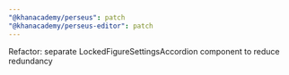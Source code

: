 ```yaml
---
"@khanacademy/perseus": patch
"@khanacademy/perseus-editor": patch
---
```


Refactor: separate LockedFigureSettingsAccordion component to reduce redundancy
